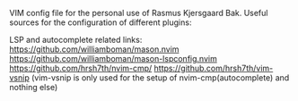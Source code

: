VIM config file for the personal use of Rasmus Kjersgaard Bak.
Useful sources for the configuration of different plugins:

LSP and autocomplete related links:
https://github.com/williamboman/mason.nvim
https://github.com/williamboman/mason-lspconfig.nvim
https://github.com/hrsh7th/nvim-cmp/
https://github.com/hrsh7th/vim-vsnip (vim-vsnip is only used for the setup of nvim-cmp(autocomplete) and nothing else)

